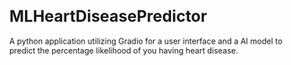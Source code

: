 # MLHeartDiseasePredictor
A python application utilizing Gradio for a user interface and a AI model to predict the percentage likelihood of you having heart disease.
